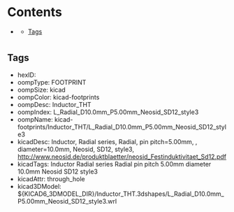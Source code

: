 



Contents
========

* [](#)
	* [Tags](#tags)

# 

## Tags

- hexID: 
- oompType: FOOTPRINT
- oompSize: kicad
- oompColor: kicad-footprints
- oompDesc: Inductor_THT
- oompIndex: L_Radial_D10.0mm_P5.00mm_Neosid_SD12_style3
- oompName: kicad-footprints/Inductor_THT/L_Radial_D10.0mm_P5.00mm_Neosid_SD12_style3
- kicadDesc: Inductor, Radial series, Radial, pin pitch=5.00mm, , diameter=10.0mm, Neosid, SD12, style3, http://www.neosid.de/produktblaetter/neosid_Festinduktivitaet_Sd12.pdf
- kicadTags: Inductor Radial series Radial pin pitch 5.00mm  diameter 10.0mm Neosid SD12 style3
- kicadAttr: through_hole
- kicad3DModel: ${KICAD6_3DMODEL_DIR}/Inductor_THT.3dshapes/L_Radial_D10.0mm_P5.00mm_Neosid_SD12_style3.wrl
